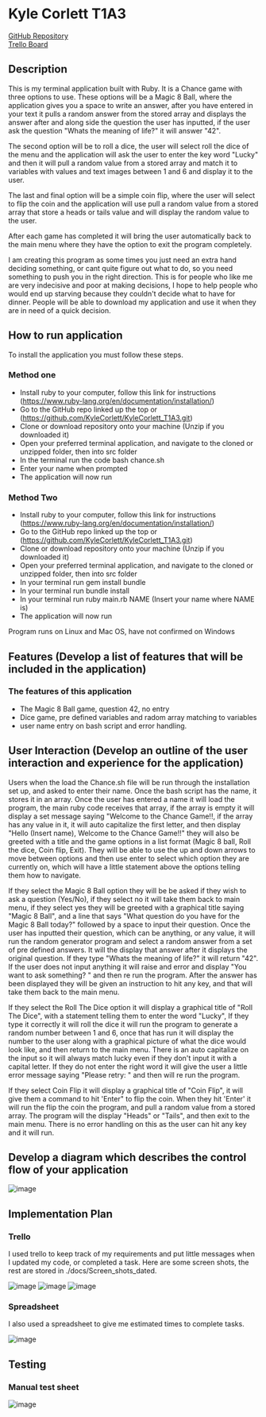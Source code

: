 # Kyle Corlett T1A3

[GitHub Repository](https://github.com/KyleCorlett/KyleCorlett_T1A3.git)  
[Trello Board](https://trello.com/b/NLdi1A2S/kylecorlettt1a3)

## Description

This is my terminal application built with Ruby. It is a Chance game with three options to use. These options will be a Magic 8 Ball, where the application gives you a space to write an answer, after you have entered in your text it pulls a random answer from the stored array and displays the answer after and along side the question the user has inputted, if the user ask the question "Whats the meaning of life?" it will answer "42".

The second option will be to roll a dice, the user will select roll the dice of the menu and the application will ask the user to enter the key word "Lucky" and then it will pull a random value from a stored array and match it to variables with values and text images between 1 and 6 and display it to the user. 

The last and final option will be a simple coin flip, where the user will select to flip the coin and the application will use pull a random value from a stored array that store a heads or tails value and will display the random value to the user.

After each game has completed it will bring the user automatically back to the main menu where they have the option to exit the program completely.

I am creating this program as some times you just need an extra hand deciding something, or cant quite figure out what to do, so you need something to push you in the right direction. This is for people who like me are very indecisive and poor at making decisions, I hope to help people who would end up starving because they couldn't decide what to have for dinner. People will be able to download my application and use it when they are in need of a quick decision.

## How to run application

To install the application you must follow these steps.

### Method one

- Install ruby to your computer, follow this link for instructions (<https://www.ruby-lang.org/en/documentation/installation/>)
- Go to the GitHub repo linked up the top or (<https://github.com/KyleCorlett/KyleCorlett_T1A3.git>)
- Clone or download repository onto your machine (Unzip if you downloaded it)
- Open your preferred terminal application, and navigate to the cloned or unzipped folder, then into src folder
- In the terminal run the code bash chance.sh
- Enter your name when prompted
- The application will now run

### Method Two

- Install ruby to your computer, follow this link for instructions (<https://www.ruby-lang.org/en/documentation/installation/>)
- Go to the GitHub repo linked up the top or (<https://github.com/KyleCorlett/KyleCorlett_T1A3.git>)
- Clone or download repository onto your machine (Unzip if you downloaded it)
- Open your preferred terminal application, and navigate to the cloned or unzipped folder, then into src folder
- In your terminal run gem install bundle
- In your terminal run bundle install
- In your terminal run ruby main.rb NAME (Insert your name where NAME is)
- The application will now run

Program runs on Linux and Mac OS, have not confirmed on Windows

## Features (Develop a list of features that will be included in the application)

### The features of this application

- The Magic 8 Ball game, question 42, no entry
- Dice game, pre defined variables and radom array matching to variables
- user name entry on bash script and error handling.

## User Interaction (Develop an outline of the user interaction and experience for the application)

Users when the load the Chance.sh file will be run through the installation set up, and asked to enter their name. Once the bash script has the name, it stores it in an array. Once the user has entered a name it will load the program, the main ruby code receives that array, if the array is empty it will display a set message saying "Welcome to the Chance Game!!, if the array has any value in it, it will auto capitalize the first letter, and then display "Hello (Insert name), Welcome to the Chance Game!!" they will also be greeted with a title and the game options in a list format (Magic 8 ball, Roll the dice, Coin flip, Exit). They will be able to use the up and down arrows to move between options and then use enter to select which option they are currently on, which will have a little statement above the options telling them how to navigate.

If they select the Magic 8 Ball option they will be be asked if they wish to ask a question (Yes/No), if they select no it will take them back to main menu, if they select yes they will be greeted with a graphical title saying "Magic 8 Ball", and a line that says "What question do you have for the Magic 8 Ball today?" followed by a space to input their question. Once the user has inputted their question, which can be anything, or any value, it will run the random generator program and select a random answer from a set of pre defined answers. It will the display that answer after it displays the original question. If they type "Whats the meaning of life?" it will return "42". If the user does not input anything it will raise and error and display "You want to ask something? " and then re run the program. After the answer has been displayed they will be given an instruction to hit any key, and that will take them back to the main menu.

If they select the Roll The Dice option it will display a graphical title of "Roll The Dice", with a statement telling them to enter the word "Lucky", If they type it correctly it will roll the dice it will run the program to generate a random number between 1 and 6, once that has run it will display the number to the user along with a graphical picture of what the dice would look like, and then return to the main menu. There is an auto capitalize on the input so it will always match lucky even if they don't input it with a capital letter. If they do not enter the right word it will give the user a little error message saying "Please retry: " and then will re run the program.

If they select Coin Flip it will display a graphical title of "Coin Flip", it will give them a command to hit 'Enter" to flip the coin. When they hit 'Enter' it will run the flip the coin the program, and pull a random value from a stored array. The program will the display "Heads" or "Tails", and then exit to the main menu. There is no error handling on this as the user can hit any key and it will run.

## Develop a diagram which describes the control flow of your application

![image](./docs/Flow_Chart.jpeg)

## Implementation Plan

### Trello

I used trello to keep track of my requirements and put little messages when I updated my code, or completed a task. Here are some screen shots, the rest are stored in ./docs/Screen_shots_dated.

![image](./docs/Trello_Screen_shots_dated/Screen_Shot_2021-12-10_at_9.04.20_am.png)
![image](./docs/Trello_Screen_shots_dated/Screen_Shot_2021-12-13_at_12.10.59_pm.png)
![image](./docs/Trello_Screen_shots_dated/Screen_Shot_2021-12-16_at_11.28.42_am.png)

### Spreadsheet

I also used a spreadsheet to give me estimated times to complete tasks.

![image](./docs/implementation_plan.png)

## Testing

### Manual test sheet

![image](./docs/Manual_tests.png)

